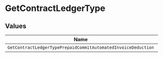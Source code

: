 # GetContractLedgerType


## Values

| Name                                                          | Value                                                         |
| ------------------------------------------------------------- | ------------------------------------------------------------- |
| `GetContractLedgerTypePrepaidCommitAutomatedInvoiceDeduction` | PREPAID_COMMIT_AUTOMATED_INVOICE_DEDUCTION                    |